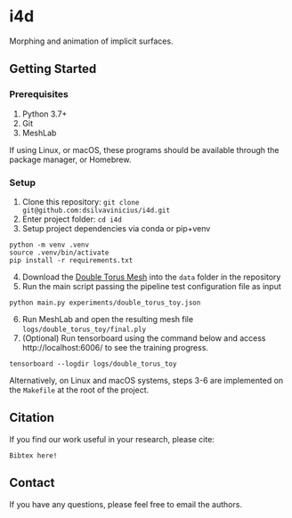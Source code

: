 # i4d
Morphing and animation of implicit surfaces.

## Getting Started

### Prerequisites

1. Python 3.7+
2. Git
3. MeshLab

If using Linux, or macOS, these programs should be available through the package manager, or Homebrew.

### Setup

1. Clone this repository: `git clone git@github.com:dsilvavinicius/i4d.git`
2. Enter project folder: `cd i4d`
3. Setup project dependencies via conda or pip+venv
```
python -m venv .venv
source .venv/bin/activate
pip install -r requirements.txt
```
4. Download the [Double Torus Mesh](https://drive.google.com/file/d/11PkscMHBUkkENhHfI1lpH5Dh6X9f2028/view?usp=sharing) into the `data` folder in the repository
5. Run the main script passing the pipeline test configuration file as input
```
python main.py experiments/double_torus_toy.json
```
6. Run MeshLab and open the resulting mesh file `logs/double_torus_toy/final.ply`
7. (Optional) Run tensorboard using the command below and access http://localhost:6006/ to see the training progress.
```
tensorboard --logdir logs/double_torus_toy
```

Alternatively, on Linux and macOS systems, steps 3-6 are implemented on the `Makefile` at the root of the project.

## Citation
If you find our work useful in your research, please cite:
```
Bibtex here!
```

## Contact
If you have any questions, please feel free to email the authors.
